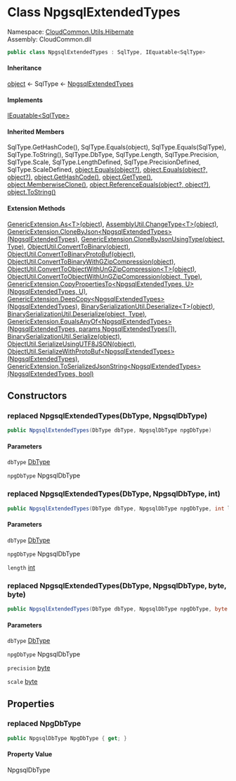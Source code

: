 #  Class NpgsqlExtendedTypes

Namespace: [CloudCommon.Utils.Hibernate](CloudCommon.Utils.Hibernate.md)  
Assembly: CloudCommon.dll  

```csharp
public class NpgsqlExtendedTypes : SqlType, IEquatable<SqlType>
```

#### Inheritance

[object](https://learn.microsoft.com/dotnet/api/system.object) ← 
SqlType ← 
[NpgsqlExtendedTypes](CloudCommon.Utils.Hibernate.NpgsqlExtendedTypes.md)

#### Implements

[IEquatable<SqlType\>](https://learn.microsoft.com/dotnet/api/system.iequatable\-1)

#### Inherited Members

SqlType.GetHashCode\(\), 
SqlType.Equals\(object\), 
SqlType.Equals\(SqlType\), 
SqlType.ToString\(\), 
SqlType.DbType, 
SqlType.Length, 
SqlType.Precision, 
SqlType.Scale, 
SqlType.LengthDefined, 
SqlType.PrecisionDefined, 
SqlType.ScaleDefined, 
[object.Equals\(object?\)](https://learn.microsoft.com/dotnet/api/system.object.equals\#system\-object\-equals\(system\-object\)), 
[object.Equals\(object?, object?\)](https://learn.microsoft.com/dotnet/api/system.object.equals\#system\-object\-equals\(system\-object\-system\-object\)), 
[object.GetHashCode\(\)](https://learn.microsoft.com/dotnet/api/system.object.gethashcode), 
[object.GetType\(\)](https://learn.microsoft.com/dotnet/api/system.object.gettype), 
[object.MemberwiseClone\(\)](https://learn.microsoft.com/dotnet/api/system.object.memberwiseclone), 
[object.ReferenceEquals\(object?, object?\)](https://learn.microsoft.com/dotnet/api/system.object.referenceequals), 
[object.ToString\(\)](https://learn.microsoft.com/dotnet/api/system.object.tostring)

#### Extension Methods

[GenericExtension.As<T\>\(object\)](CloudCommon.Extensions.GenericExtension.md\#CloudCommon\_Extensions\_GenericExtension\_As\_\_1\_System\_Object\_), 
[AssemblyUtil.ChangeType<T\>\(object\)](CloudCommon.Utils.AssemblyUtil.md\#CloudCommon\_Utils\_AssemblyUtil\_ChangeType\_\_1\_System\_Object\_), 
[GenericExtension.CloneByJson<NpgsqlExtendedTypes\>\(NpgsqlExtendedTypes\)](CloudCommon.Extensions.GenericExtension.md\#CloudCommon\_Extensions\_GenericExtension\_CloneByJson\_\_1\_\_\_0\_), 
[GenericExtension.CloneByJsonUsingType\(object, Type\)](CloudCommon.Extensions.GenericExtension.md\#CloudCommon\_Extensions\_GenericExtension\_CloneByJsonUsingType\_System\_Object\_System\_Type\_), 
[ObjectUtil.ConvertToBinary\(object\)](CloudCommon.Utils.ObjectUtil.md\#CloudCommon\_Utils\_ObjectUtil\_ConvertToBinary\_System\_Object\_), 
[ObjectUtil.ConvertToBinaryProtoBuf\(object\)](CloudCommon.Utils.ObjectUtil.md\#CloudCommon\_Utils\_ObjectUtil\_ConvertToBinaryProtoBuf\_System\_Object\_), 
[ObjectUtil.ConvertToBinaryWithGZipCompression\(object\)](CloudCommon.Utils.ObjectUtil.md\#CloudCommon\_Utils\_ObjectUtil\_ConvertToBinaryWithGZipCompression\_System\_Object\_), 
[ObjectUtil.ConvertToObjectWithUnGZipCompression<T\>\(object\)](CloudCommon.Utils.ObjectUtil.md\#CloudCommon\_Utils\_ObjectUtil\_ConvertToObjectWithUnGZipCompression\_\_1\_System\_Object\_), 
[ObjectUtil.ConvertToObjectWithUnGZipCompression\(object, Type\)](CloudCommon.Utils.ObjectUtil.md\#CloudCommon\_Utils\_ObjectUtil\_ConvertToObjectWithUnGZipCompression\_System\_Object\_System\_Type\_), 
[GenericExtension.CopyPropertiesTo<NpgsqlExtendedTypes, U\>\(NpgsqlExtendedTypes, U\)](CloudCommon.Extensions.GenericExtension.md\#CloudCommon\_Extensions\_GenericExtension\_CopyPropertiesTo\_\_2\_\_\_0\_\_\_1\_), 
[GenericExtension.DeepCopy<NpgsqlExtendedTypes\>\(NpgsqlExtendedTypes\)](CloudCommon.Extensions.GenericExtension.md\#CloudCommon\_Extensions\_GenericExtension\_DeepCopy\_\_1\_\_\_0\_), 
[BinarySerializationUtil.Deserialize<T\>\(object\)](CloudCommon.Utils.BinarySerializationUtil.md\#CloudCommon\_Utils\_BinarySerializationUtil\_Deserialize\_\_1\_System\_Object\_), 
[BinarySerializationUtil.Deserialize\(object, Type\)](CloudCommon.Utils.BinarySerializationUtil.md\#CloudCommon\_Utils\_BinarySerializationUtil\_Deserialize\_System\_Object\_System\_Type\_), 
[GenericExtension.EqualsAnyOf<NpgsqlExtendedTypes\>\(NpgsqlExtendedTypes, params NpgsqlExtendedTypes\[\]\)](CloudCommon.Extensions.GenericExtension.md\#CloudCommon\_Extensions\_GenericExtension\_EqualsAnyOf\_\_1\_\_\_0\_\_\_0\_\_\_), 
[BinarySerializationUtil.Serialize\(object\)](CloudCommon.Utils.BinarySerializationUtil.md\#CloudCommon\_Utils\_BinarySerializationUtil\_Serialize\_System\_Object\_), 
[ObjectUtil.SerializeUsingUTF8JSON\(object\)](CloudCommon.Utils.ObjectUtil.md\#CloudCommon\_Utils\_ObjectUtil\_SerializeUsingUTF8JSON\_System\_Object\_), 
[ObjectUtil.SerializeWithProtoBuf<NpgsqlExtendedTypes\>\(NpgsqlExtendedTypes\)](CloudCommon.Utils.ObjectUtil.md\#CloudCommon\_Utils\_ObjectUtil\_SerializeWithProtoBuf\_\_1\_\_\_0\_), 
[GenericExtension.ToSerializedJsonString<NpgsqlExtendedTypes\>\(NpgsqlExtendedTypes, bool\)](CloudCommon.Extensions.GenericExtension.md\#CloudCommon\_Extensions\_GenericExtension\_ToSerializedJsonString\_\_1\_\_\_0\_System\_Boolean\_)

## Constructors

### replaced NpgsqlExtendedTypes\(DbType, NpgsqlDbType\)

```csharp
public NpgsqlExtendedTypes(DbType dbType, NpgsqlDbType npgDbType)
```

#### Parameters

`dbType` [DbType](https://learn.microsoft.com/dotnet/api/system.data.dbtype)

`npgDbType` NpgsqlDbType

### replaced NpgsqlExtendedTypes\(DbType, NpgsqlDbType, int\)

```csharp
public NpgsqlExtendedTypes(DbType dbType, NpgsqlDbType npgDbType, int length)
```

#### Parameters

`dbType` [DbType](https://learn.microsoft.com/dotnet/api/system.data.dbtype)

`npgDbType` NpgsqlDbType

`length` [int](https://learn.microsoft.com/dotnet/api/system.int32)

### replaced NpgsqlExtendedTypes\(DbType, NpgsqlDbType, byte, byte\)

```csharp
public NpgsqlExtendedTypes(DbType dbType, NpgsqlDbType npgDbType, byte precision, byte scale)
```

#### Parameters

`dbType` [DbType](https://learn.microsoft.com/dotnet/api/system.data.dbtype)

`npgDbType` NpgsqlDbType

`precision` [byte](https://learn.microsoft.com/dotnet/api/system.byte)

`scale` [byte](https://learn.microsoft.com/dotnet/api/system.byte)

## Properties

### replaced NpgDbType

```csharp
public NpgsqlDbType NpgDbType { get; }
```

#### Property Value

 NpgsqlDbType

